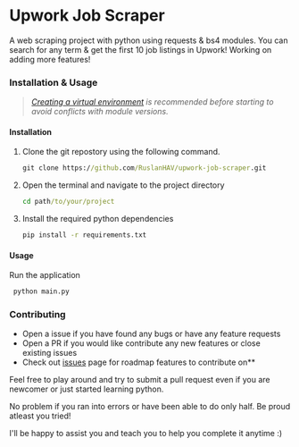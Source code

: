 # Upwork Job Scraper
A web scraping project with python using requests &amp; bs4 modules. You can search for any term & get the first 10 job listings in Upwork! Working on adding more features!

### Installation & Usage

> _[Creating a virtual environment](https://www.google.com/url?sa=t&rct=j&q=&esrc=s&source=web&cd=&cad=rja&uact=8&ved=2ahUKEwiS4sDAlIzsAhU-yzgGHemmC0EQFjABegQIBBAB&url=https%3A%2F%2Fuoa-eresearch.github.io%2Feresearch-cookbook%2Frecipe%2F2014%2F11%2F26%2Fpython-virtual-env%2F&usg=AOvVaw1NspSZHTjlBJA7efitqlGf) is recommended before starting to avoid conflicts with module versions._ 

#### Installation
1. Clone the git repostory using the following command. 
    ```cmd
    git clone https://github.com/RuslanHAV/upwork-job-scraper.git 
    ```

2. Open the terminal and navigate to the project directory
    ```cmd
    cd path/to/your/project 
    ```

3. Install the required python dependencies 
    ```cmd 
    pip install -r requirements.txt
    ```
   

#### Usage
Run the application
```cmd
 python main.py
```


### Contributing
- Open a issue if you have found any bugs or have any feature requests
- Open a PR if you would like contribute any new features or close existing issues
- Check out [issues](https://github.com/RuslanHAV/upwork-job-scraper/issues) page for roadmap features to contribute on**

Feel free to play around and try to submit a pull request even if you are newcomer or just started learning python.

No problem if you ran into errors or have been able to do only half. Be proud atleast you tried!

I'll be happy to assist you and teach you to help you complete it anytime :)
